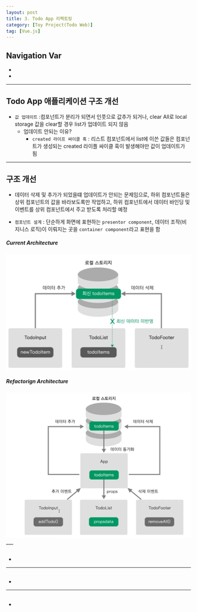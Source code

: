 ```yaml
---
layout: post
title: 3. Todo App 리펙토링
category: [Toy Project(Todo Web)]
tag: [Vue.js]
---
```


## Navigation Var

- **[](#)**
- **[](#)**

___

## Todo App 애플리케이션 구조 개선

 - `값 업데이트` :컴포넌트가 분리가 되면서 인풋으로 값추가 되거나, clear All로 local storage 값을 clear할 경우 list가 업데이트 되지 않음
   - 업데이트 안되는 이유?
     - `created 라이프 싸이클 훅` : 리스트 컴포넌트에서 list에 이쓴 값들은 컴포넌트가 생성되는 created 라이플 싸이클 훅이 발생해야만 값이 업데이트가 됨

___

## 구조 개선

- 데이터 삭제 및 추가가 되었을떄 업데이트가 안되는 문제임으로, 하위 컴포넌트들은 상위 컴포넌트의 값을 바라보도록만 작업하고, 하위 컴포넌트에서 데이터 바인딩 및 이벤트를 상위 컴포넌트에서 주고 받도록 처리할 예정

+ `컴포넌트 설계` : 단순하게 화면에 표현하는 `presentor component`, 데이터 조작(비지니스 로직)이 이뤄지는 곳을 `container component`라고 표현을 함



##### Current Architecture
<img src="/public/img/VueProject/1.cur_figure.png"> 

##### Refactorign Architecture
<img src="/public/img/VueProject/2.refactor_figure.png"> 
___

## 

- 

___

## 

- 

___

## 

- 


